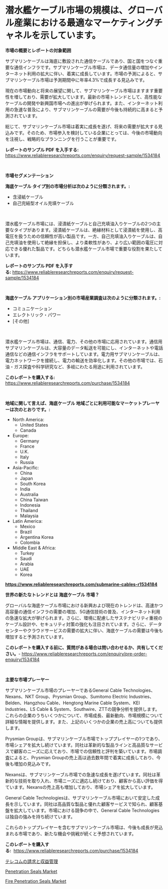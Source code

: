 <p><h1>潜水艦ケーブル市場の規模は、グローバル産業における最適なマーケティングチャネルを示しています。</h1></p><p><strong>市場の概要とレポートの対象範囲</strong></p>
<p><p>サブマリンケーブルは海底に敷設された通信ケーブルであり、国と国をつなぐ重要な通信インフラです。サブマリンケーブル市場は、データ通信量の増加やインターネット利用の拡大に伴い、着実に成長しています。市場の予測によると、サブマリンケーブル市場は予測期間中に年率4.3%で成長する見込みです。</p><p>現在の市場動向と将来の展望に関して、サブマリンケーブル市場はますます重要性を増しており、需要が拡大しています。最新の市場トレンドとして、高性能なケーブルの開発や新興国市場への進出が挙げられます。また、インターネット利用の急速な普及により、サブマリンケーブルの需要が今後も持続的に高まると予測されています。</p><p>総じて、サブマリンケーブル市場は着実に成長を遂げ、将来の需要が拡大する見込みです。そのため、市場参入を検討している企業にとっては、今後の市場動向を注視し、戦略的なプランニングを行うことが重要です。</p></p>
<p><strong>レポートのサンプル PDF を入手する:</strong> <a href="https://www.reliableresearchreports.com/enquiry/request-sample/1534184">https://www.reliableresearchreports.com/enquiry/request-sample/1534184</a></p>
<p>&nbsp;</p>
<p><strong>市場セグメンテーション</strong></p>
<p><strong>海底ケーブル タイプ別の市場分析は次のように分類されます。:</strong></p>
<p><ul><li>含浸紙ケーブル</li><li>自己完結型オイル充填ケーブル</li></ul></p>
<p>&nbsp;</p>
<p><p>潜水艦ケーブル市場には、浸漬紙ケーブルと自己充填油入りケーブルの2つの主要なタイプがあります。浸漬紙ケーブルは、絶縁材料として浸漬紙を使用し、高電圧を扱うための信頼性が高い製品です。一方、自己充填油入りケーブルは、自己充填油を使用して絶縁を担保し、より柔軟性があり、より広い範囲の電圧に対応できる優れた製品です。どちらも潜水艦ケーブル市場で重要な役割を果たしています。</p></p>
<p><strong>レポートのサンプル PDF を入手する:</strong>&nbsp;<a href="https://www.reliableresearchreports.com/enquiry/request-sample/1534184">https://www.reliableresearchreports.com/enquiry/request-sample/1534184</a></p>
<p>&nbsp;</p>
<p><strong> 海底ケーブル アプリケーション別の市場産業調査は次のように分類されます。:</strong></p>
<p><ul><li>コミュニケーション</li><li>エレクトリック・パワー</li><li>[その他]</li></ul></p>
<p>&nbsp;</p>
<p><p>潜水艦ケーブル市場は、通信、電力、その他の市場に応用されています。通信用サブマリンケーブルは、大容量のデータ転送を可能にし、インターネットや電話通信などの通信インフラをサポートしています。電力用サブマリンケーブルは、電力ネットワークを接続し、電力の輸送を効率化します。その他の市場では、石油・ガス探査や科学研究など、多岐にわたる用途に利用されています。</p></p>
<p><strong>このレポートを購入する:</strong>&nbsp; <a href="https://www.reliableresearchreports.com/purchase/1534184">https://www.reliableresearchreports.com/purchase/1534184</a></p>
<p>&nbsp;</p>
<p><strong>地域に関して言えば、海底ケーブル 地域ごとに利用可能なマーケットプレーヤーは次のとおりです。:</strong></p>
<p><ul>
    <li>
        North America:
        <ul>
            <li>United States</li>
            <li>Canada</li>
        </ul>
    </li>
    <li>
        Europe:
        <ul>
            <li>Germany</li>
            <li>France</li>
            <li>U.K.</li>
            <li>Italy</li>
            <li>Russia</li>
        </ul>
    </li>
    <li>
        Asia-Pacific:
        <ul>
            <li>China</li>
            <li>Japan</li>
            <li>South Korea</li>
            <li>India</li>
            <li>Australia</li>
            <li>China Taiwan</li>
            <li>Indonesia</li>
            <li>Thailand</li>
            <li>Malaysia</li>
        </ul>
    </li>
    <li>
        Latin America:
        <ul>
            <li>Mexico</li>
            <li>Brazil</li>
            <li>Argentina Korea</li>
            <li>Colombia</li>
        </ul>
    </li>
    <li>
        Middle East & Africa:
        <ul>
            <li>Turkey</li>
            <li>Saudi</li>
            <li>Arabia</li>
            <li>UAE</li>
            <li>Korea</li>
        </ul>
    </li>
    </ul></p>
<p><strong><a href="https://www.reliableresearchreports.com/submarine-cables-r1534184">https://www.reliableresearchreports.com/submarine-cables-r1534184</a></strong>&nbsp;</p>
<p><strong>世界の新たなトレンドとは 海底ケーブル 市場？</strong></p>
<p><p>グローバルな海底ケーブル市場における新興および現在のトレンドは、高速かつ高容量の通信インフラの需要の増加、5G通信技術の普及、インターネット利用の急速な拡大が挙げられます。さらに、環境に配慮したサステナビリティ重視のケーブル設計や、セキュリティ対策の強化も注目されています。さらに、データセンターやクラウドサービスの需要の拡大に伴い、海底ケーブルの需要は今後も増加すると予測されています。</p></p>
<p><strong>このレポートを購入する前に、質問がある場合は問い合わせるか、共有してください。</strong>- <a href="https://www.reliableresearchreports.com/enquiry/pre-order-enquiry/1534184">https://www.reliableresearchreports.com/enquiry/pre-order-enquiry/1534184</a></p>
<p>&nbsp;</p>
<p><strong>主要な市場プレーヤー</strong></p>
<p><p>サブマリンケーブル市場のプレーヤーであるGeneral Cable Technologies、Nexans、NKT Group、Prysmian Group、Sumitomo Electric Industries、Belden、Hangzhou Cable、Hengtong Marine Cable System、KEI Industries、LS Cable & System、Southwire、ZTTの競争分析を提供します。これらの企業のうちいくつかについて、市場成長、最新動向、市場規模について詳細な情報を提供します。また、上記のいくつかの企業の売上高についても提供します。</p><p>Prysmian Groupは、サブマリンケーブル市場でトッププレイヤーの1つであり、市場シェアを拡大し続けています。同社は革新的な製品ラインと高品質なサービスで顧客のニーズに応えており、市場での信頼性と評判を築いています。市場調査によると、Prysmian Groupの売上高は過去数年間で着実に成長しており、今後も増加の見込みです。</p><p>Nexansは、サブマリンケーブル市場での急速な成長を遂げています。同社は革新的な技術を取り入れ、市場ニーズに適応し続けており、顧客から高い評価を得ています。Nexansの売上高も増加しており、市場シェアを拡大しています。</p><p>General Cable Technologiesは、サブマリンケーブル市場において安定した成長を示しています。同社は高品質な製品と優れた顧客サービスで知られ、顧客基盤を拡大しています。市場における競争の中で、General Cable Technologiesは独自の強みを持ち続けています。</p><p>これらのトッププレイヤーを含むサブマリンケーブル市場は、今後も成長が見込まれる市場であり、新たな機会や挑戦が続くと予想されています。</p></p>
<p><strong>このレポートを購入する:</strong>&nbsp;&nbsp;<a href="https://www.reliableresearchreports.com/purchase/1534184">https://www.reliableresearchreports.com/purchase/1534184</a></p>
<p><p><a href="https://medium.com/@thomasbaker655/%E9%80%9A%E4%BF%A1%E6%96%99%E9%87%91%E3%81%A8%E5%8F%8E%E7%9B%8A%E7%AE%A1%E7%90%86%E5%B8%82%E5%A0%B4%E8%A6%8F%E6%A8%A1%E3%81%A8%E5%B8%82%E5%A0%B4%E5%8B%95%E5%90%91-%E5%AE%8C%E5%85%A8%E3%81%AA%E6%A5%AD%E7%95%8C%E6%A6%82%E8%A6%81-2024%E5%B9%B4%E3%81%8B%E3%82%892031%E5%B9%B4-301e14cc7316">テレコムの請求と収益管理</a></p><p><a href="https://frill-swim-3cd.notion.site/Penetration-Seals-Market-Size-Global-Industry-Overview-Market-Segmentation-and-Forecast-2024-to-2-c07a800c7fd541f4a86545c801c79051">Penetration Seals Market</a></p><p><a href="https://gentle-editor-9db.notion.site/Fire-Penetration-Seals-Market-Size-Market-Trends-and-Growth-Outlook-forecasted-for-period-from-202-167153bd79f0406fb80a6b533d8013cf">Fire Penetration Seals Market</a></p></p>